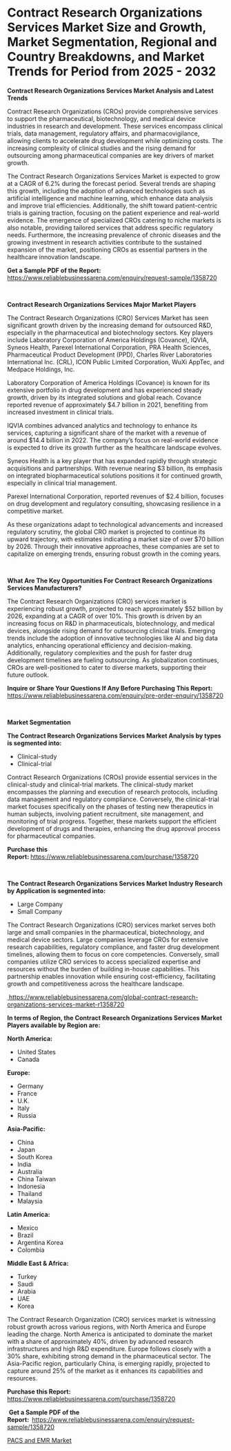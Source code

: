 <p><h1>Contract Research Organizations Services Market Size and Growth, Market Segmentation, Regional and Country Breakdowns, and Market Trends for Period from 2025 -  2032</h1></p><p><strong>Contract Research Organizations Services Market Analysis and Latest Trends</strong></p>
<p><p>Contract Research Organizations (CROs) provide comprehensive services to support the pharmaceutical, biotechnology, and medical device industries in research and development. These services encompass clinical trials, data management, regulatory affairs, and pharmacovigilance, allowing clients to accelerate drug development while optimizing costs. The increasing complexity of clinical studies and the rising demand for outsourcing among pharmaceutical companies are key drivers of market growth.</p><p>The Contract Research Organizations Services Market is expected to grow at a CAGR of 6.2% during the forecast period. Several trends are shaping this growth, including the adoption of advanced technologies such as artificial intelligence and machine learning, which enhance data analysis and improve trial efficiencies. Additionally, the shift toward patient-centric trials is gaining traction, focusing on the patient experience and real-world evidence. The emergence of specialized CROs catering to niche markets is also notable, providing tailored services that address specific regulatory needs. Furthermore, the increasing prevalence of chronic diseases and the growing investment in research activities contribute to the sustained expansion of the market, positioning CROs as essential partners in the healthcare innovation landscape.</p></p>
<p><strong>Get a Sample PDF of the Report:&nbsp;</strong> <a href="https://www.reliablebusinessarena.com/enquiry/request-sample/1358720?utm_campaign=2994&utm_medium=2&utm_source=Github&utm_content=ia&utm_term=22032025&utm_id=contract-research-organizations-services">https://www.reliablebusinessarena.com/enquiry/request-sample/1358720</a></p>
<p>&nbsp;</p>
<p><strong>Contract Research Organizations Services Major Market Players</strong></p>
<p><p>The Contract Research Organizations (CRO) Services Market has seen significant growth driven by the increasing demand for outsourced R&D, especially in the pharmaceutical and biotechnology sectors. Key players include Laboratory Corporation of America Holdings (Covance), IQVIA, Syneos Health, Parexel International Corporation, PRA Health Sciences, Pharmaceutical Product Development (PPD), Charles River Laboratories International Inc. (CRL), ICON Public Limited Corporation, WuXi AppTec, and Medpace Holdings, Inc.</p><p>Laboratory Corporation of America Holdings (Covance) is known for its extensive portfolio in drug development and has experienced steady growth, driven by its integrated solutions and global reach. Covance reported revenue of approximately $4.7 billion in 2021, benefiting from increased investment in clinical trials.</p><p>IQVIA combines advanced analytics and technology to enhance its services, capturing a significant share of the market with a revenue of around $14.4 billion in 2022. The company’s focus on real-world evidence is expected to drive its growth further as the healthcare landscape evolves.</p><p>Syneos Health is a key player that has expanded rapidly through strategic acquisitions and partnerships. With revenue nearing $3 billion, its emphasis on integrated biopharmaceutical solutions positions it for continued growth, especially in clinical trial management.</p><p>Parexel International Corporation, reported revenues of $2.4 billion, focuses on drug development and regulatory consulting, showcasing resilience in a competitive market. </p><p>As these organizations adapt to technological advancements and increased regulatory scrutiny, the global CRO market is projected to continue its upward trajectory, with estimates indicating a market size of over $70 billion by 2026. Through their innovative approaches, these companies are set to capitalize on emerging trends, ensuring robust growth in the coming years.</p></p>
<p>&nbsp;</p>
<p><strong>What Are The Key Opportunities For Contract Research Organizations Services Manufacturers?</strong></p>
<p><p>The Contract Research Organizations (CRO) services market is experiencing robust growth, projected to reach approximately $52 billion by 2026, expanding at a CAGR of over 10%. This growth is driven by an increasing focus on R&D in pharmaceuticals, biotechnology, and medical devices, alongside rising demand for outsourcing clinical trials. Emerging trends include the adoption of innovative technologies like AI and big data analytics, enhancing operational efficiency and decision-making. Additionally, regulatory complexities and the push for faster drug development timelines are fueling outsourcing. As globalization continues, CROs are well-positioned to cater to diverse markets, supporting their future outlook.</p></p>
<p><strong>Inquire or Share Your Questions If Any Before Purchasing This Report:</strong> <a href="https://www.reliablebusinessarena.com/enquiry/pre-order-enquiry/1358720?utm_campaign=2994&utm_medium=2&utm_source=Github&utm_content=ia&utm_term=22032025&utm_id=contract-research-organizations-services">https://www.reliablebusinessarena.com/enquiry/pre-order-enquiry/1358720</a></p>
<p>&nbsp;</p>
<p><strong>Market Segmentation</strong></p>
<p><strong>The Contract Research Organizations Services Market Analysis by types is segmented into:</strong></p>
<p><ul><li>Clinical-study</li><li>Clinical-trial</li></ul></p>
<p><p>Contract Research Organizations (CROs) provide essential services in the clinical-study and clinical-trial markets. The clinical-study market encompasses the planning and execution of research protocols, including data management and regulatory compliance. Conversely, the clinical-trial market focuses specifically on the phases of testing new therapeutics in human subjects, involving patient recruitment, site management, and monitoring of trial progress. Together, these markets support the efficient development of drugs and therapies, enhancing the drug approval process for pharmaceutical companies.</p></p>
<p><strong>Purchase this Report:&nbsp;</strong><a href="https://www.reliablebusinessarena.com/purchase/1358720?utm_campaign=2994&utm_medium=2&utm_source=Github&utm_content=ia&utm_term=22032025&utm_id=contract-research-organizations-services">https://www.reliablebusinessarena.com/purchase/1358720</a></p>
<p>&nbsp;</p>
<p><strong>The Contract Research Organizations Services Market Industry Research by Application is segmented into:</strong></p>
<p><ul><li>Large Company</li><li>Small Company</li></ul></p>
<p><p>The Contract Research Organizations (CRO) services market serves both large and small companies in the pharmaceutical, biotechnology, and medical device sectors. Large companies leverage CROs for extensive research capabilities, regulatory compliance, and faster drug development timelines, allowing them to focus on core competencies. Conversely, small companies utilize CRO services to access specialized expertise and resources without the burden of building in-house capabilities. This partnership enables innovation while ensuring cost-efficiency, facilitating growth and competitiveness across the healthcare landscape.</p></p>
<p><a href="https://www.reliablebusinessarena.com/global-contract-research-organizations-services-market-r1358720?utm_campaign=2994&utm_medium=2&utm_source=Github&utm_content=ia&utm_term=22032025&utm_id=contract-research-organizations-services">&nbsp;https://www.reliablebusinessarena.com/global-contract-research-organizations-services-market-r1358720</a></p>
<p><strong>In terms of Region, the Contract Research Organizations Services Market Players available by Region are:</strong></p>
<p>
    <p> <strong> North America: </strong>
        <ul>
            <li>United States</li>
            <li>Canada</li>
        </ul>
        </p> 
    <p> <strong> Europe: </strong>
        <ul>
            <li>Germany</li>
            <li>France</li>
            <li>U.K.</li>
            <li>Italy</li>
            <li>Russia</li>
        </ul>
        </p> 
    <p> <strong> Asia-Pacific: </strong>
        <ul>
            <li>China</li>
            <li>Japan</li>
            <li>South Korea</li>
            <li>India</li>
            <li>Australia</li>
            <li>China Taiwan</li>
            <li>Indonesia</li>
            <li>Thailand</li>
            <li>Malaysia</li>
        </ul>
        </p> 
    <p> <strong> Latin America: </strong>
        <ul>
            <li>Mexico</li>
            <li>Brazil</li>
            <li>Argentina Korea</li>
            <li>Colombia</li>
        </ul>
        </p> 
    <p> <strong> Middle East & Africa: </strong>
        <ul>
            <li>Turkey</li>
            <li>Saudi</li>
            <li>Arabia</li>
            <li>UAE</li>
            <li>Korea</li>
        </ul>
    </p>
    </p>
<p><p>The Contract Research Organization (CRO) services market is witnessing robust growth across various regions, with North America and Europe leading the charge. North America is anticipated to dominate the market with a share of approximately 40%, driven by advanced research infrastructures and high R&D expenditure. Europe follows closely with a 30% share, exhibiting strong demand in the pharmaceutical sector. The Asia-Pacific region, particularly China, is emerging rapidly, projected to capture around 25% of the market as it enhances its capabilities and resources.</p></p>
<p><strong>Purchase this Report: </strong><a href="https://www.reliablebusinessarena.com/purchase/1358720?utm_campaign=2994&utm_medium=2&utm_source=Github&utm_content=ia&utm_term=22032025&utm_id=contract-research-organizations-services">https://www.reliablebusinessarena.com/purchase/1358720</a></p>
<p>&nbsp;<strong>Get a Sample PDF of the Report:&nbsp;&nbsp;</strong><a href="https://www.reliablebusinessarena.com/enquiry/request-sample/1358720?utm_campaign=2994&utm_medium=2&utm_source=Github&utm_content=ia&utm_term=22032025&utm_id=contract-research-organizations-services">https://www.reliablebusinessarena.com/enquiry/request-sample/1358720</a></p>
<p><strong></strong></p>
<p><p><a href="https://github.com/penecorodz74/Market-Research-Report-List-1/blob/main/pacs-and-emr-market.md?utm_campaign=2994&utm_medium=2&utm_source=Github&utm_content=ia&utm_term=22032025&utm_id=contract-research-organizations-services">PACS and EMR Market</a></p></p>